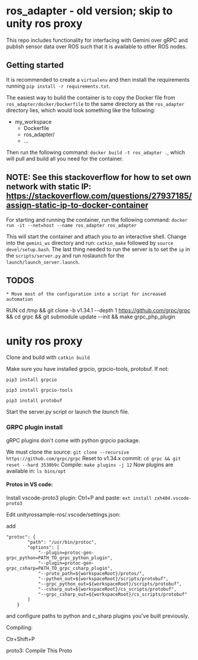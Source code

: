 # ros_adapter - old version; skip to unity ros proxy

This repo includes functionality for interfacing with Gemini over gRPC and publish 
sensor data over ROS such that it is available to other ROS nodes.

## Getting started

It is recommended to create a `virtualenv` and then install the requirements 
running `pip install -r requirements.txt`.

The easiest way to build the container is to copy the Docker file from 
`ros_adapter/docker/Dockerfile` to the same directory as the 
`ros_adapter` directory lies, which would look something like the following:

* my_workspace
    - Dockerfile
    - ros_adapter/
    - ...

Then run the following command: `docker build -t ros_adapter .`, which will pull and build 
all you need for the container.

## NOTE: See this stackoverflow for how to set own network with static IP: https://stackoverflow.com/questions/27937185/assign-static-ip-to-docker-container

For starting and running the container, run the following command: 
`docker run -it --net=host --name ros_adapter ros_adapter`


This will start the container and attach you to an interactive shell.
Change into the `gemini_ws` directory and run: `catkin_make` followed by
`source devel/setup.bash`. The last thing needed to run the server
is to set the `ip` in the `scripts/server.py` and run roslaunch for
the `launch/launch_server.launch`.


## TODOS

    * Move most of the configuration into a script for increased automation

RUN cd /tmp && git clone -b v1.34.1 --depth 1 https://github.com/grpc/grpc && cd grpc && git submodule update --init && make grpc_php_plugin


# unity ros proxy

Clone and build with `catkin build`

Make sure you have installed grpcio, grpcio-tools, protobuf. If not:

`pip3 install grpcio`

`pip3 install grpcio-tools`

`pip3 install protobuf`



Start the server.py script or launch the _launch_ file.

### GRPC plugin install
gRPC plugins don't come with python grpcio package.


We must clone the source:
`git clone --recursive https://github.com/grpc/grpc`
Reset to v1.34.x commit:
`cd grpc && git reset --hard 3530b9c`
Compile:
`make plugins -j 12`
Now plugins are available in:
`ls bins/opt`

#### Protos in VS code:
Install vscode-proto3 plugin:
Ctrl+P and paste:
`ext install zxh404.vscode-proto3`

Edit unityrossample-ros/.vscode/settings.json:

add 
```
"protoc": {
		"path": "/usr/bin/protoc",
		"options": [
			"--plugin=protoc-gen-grpc_python=PATH_TO_grpc_python_plugin",
			"--plugin=protoc-gen-grpc_csharp=PATH_TO_grpc_csharp_plugin",
			"--proto_path=${workspaceRoot}/protos/",
			"--python_out=${workspaceRoot}/scripts/protobuf",
			"--grpc_python_out=${workspaceRoot}/scripts/protobuf",
			"--csharp_out=${workspaceRoot}/cs_scripts/protobuf",
			"--grpc_csharp_out=${workspaceRoot}/cs_scripts/protobuf"
		]
	}
```
and configure paths to python and c_sharp plugins you've built previously.

Compiling:

Ctr+Shift+P

proto3: Compile This Proto



